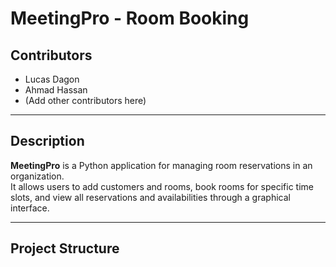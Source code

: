 # MeetingPro - Room Booking

## Contributors
- Lucas Dagon
- Ahmad Hassan
- (Add other contributors here)

---

## Description

**MeetingPro** is a Python application for managing room reservations in an organization.  
It allows users to add customers and rooms, book rooms for specific time slots, and view all reservations and availabilities through a graphical interface.

---

## Project Structure
